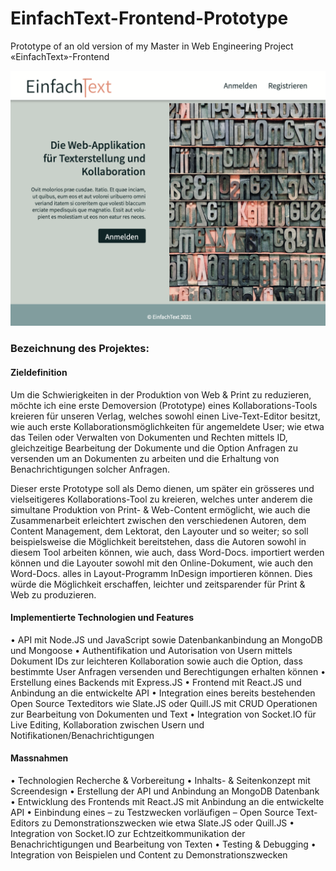 # EinfachText-Frontend-Prototype
Prototype of an old version of my Master in Web Engineering Project «EinfachText»-Frontend

![Screenshot](screenshot.png)

### Bezeichnung des Projektes:


#### Zieldefinition

Um die Schwierigkeiten in der Produktion von Web & Print zu reduzieren, möchte ich eine erste Demoversion (Prototype) eines Kollaborations-Tools kreieren für unseren Verlag, welches sowohl einen Live-Text-Editor besitzt, wie auch erste Kollaborationsmöglichkeiten für angemeldete User; wie etwa das Teilen oder Verwalten von Dokumenten und Rechten mittels ID, gleichzeitige Bearbeitung der Dokumente und die Option Anfragen zu versenden um an Dokumenten zu arbeiten und die Erhaltung von Benachrichtigungen solcher Anfragen.

Dieser erste Prototype soll als Demo dienen, um später ein grösseres und vielseitigeres Kollaborations-Tool zu kreieren, welches unter anderem die simultane Produktion von Print- & Web-Content ermöglicht, wie auch die Zusammenarbeit erleichtert zwischen den verschiedenen Autoren, dem Content Management, dem Lektorat, den Layouter und so weiter; so soll beispielsweise die Möglichkeit bereitstehen, dass die Autoren sowohl in diesem Tool arbeiten können, wie auch, dass Word-Docs. importiert werden können und die Layouter sowohl mit den Online-Dokument, wie auch den Word-Docs. alles in Layout-Programm InDesign importieren können. Dies würde die Möglichkeit erschaffen, leichter und zeitsparender für Print & Web zu produzieren.


#### Implementierte Technologien und Features 

•	API mit Node.JS und JavaScript sowie Datenbankanbindung an MongoDB und Mongoose
•	Authentifikation und Autorisation von Usern mittels Dokument IDs zur leichteren Kollaboration sowie auch die Option, dass bestimmte User Anfragen versenden und Berechtigungen erhalten können
•	Erstellung eines Backends mit Express.JS
•	Frontend mit React.JS und Anbindung an die entwickelte API
•	Integration eines bereits bestehenden Open Source Texteditors wie Slate.JS oder Quill.JS mit CRUD Operationen zur Bearbeitung von Dokumenten und Text
•	Integration von Socket.IO für Live Editing, Kollaboration zwischen Usern und Notifikationen/Benachrichtigungen


#### Massnahmen 
•	Technologien Recherche & Vorbereitung
•	Inhalts- & Seitenkonzept mit Screendesign
•	Erstellung der API und Anbindung an MongoDB Datenbank
•	Entwicklung des Frontends mit React.JS mit Anbindung an die entwickelte API
•	Einbindung eines – zu Testzwecken vorläufigen – Open Source Text-Editors zu Demonstrationszwecken wie etwa Slate.JS oder Quill.JS
•	Integration von Socket.IO zur Echtzeitkommunikation der Benachrichtigungen und Bearbeitung von Texten
•	Testing & Debugging
•	Integration von Beispielen und Content zu Demonstrationszwecken